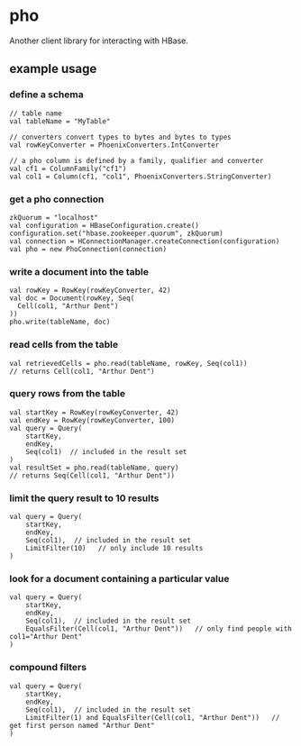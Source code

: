 pho
===

Another client library for interacting with HBase.

example usage
-------------

### define a schema

    // table name
    val tableName = "MyTable"

    // converters convert types to bytes and bytes to types
    val rowKeyConverter = PhoenixConverters.IntConverter

    // a pho column is defined by a family, qualifier and converter
    val cf1 = ColumnFamily("cf1")
    val col1 = Column(cf1, "col1", PhoenixConverters.StringConverter)

### get a pho connection

    zkQuorum = "localhost"
    val configuration = HBaseConfiguration.create()
    configuration.set("hbase.zookeeper.quorum", zkQuorum)
    val connection = HConnectionManager.createConnection(configuration)
    val pho = new PhoConnection(connection)

### write a document into the table

    val rowKey = RowKey(rowKeyConverter, 42)
    val doc = Document(rowKey, Seq(
      Cell(col1, "Arthur Dent")
    ))
    pho.write(tableName, doc)

### read cells from the table

    val retrievedCells = pho.read(tableName, rowKey, Seq(col1))
    // returns Cell(col1, "Arthur Dent")

### query rows from the table

    val startKey = RowKey(rowKeyConverter, 42)
    val endKey = RowKey(rowKeyConverter, 100)
    val query = Query(
        startKey,
        endKey,
        Seq(col1)  // included in the result set
    )
    val resultSet = pho.read(tableName, query)
    // returns Seq(Cell(col1, "Arthur Dent"))

### limit the query result to 10 results

    val query = Query(
        startKey,
        endKey,
        Seq(col1),  // included in the result set
        LimitFilter(10)   // only include 10 results
    )

### look for a document containing a particular value

    val query = Query(
        startKey,
        endKey,
        Seq(col1),  // included in the result set
        EqualsFilter(Cell(col1, "Arthur Dent"))   // only find people with col1="Arthur Dent"
    )

### compound filters

    val query = Query(
        startKey,
        endKey,
        Seq(col1),  // included in the result set
        LimitFilter(1) and EqualsFilter(Cell(col1, "Arthur Dent"))   // get first person named "Arthur Dent"
    )
